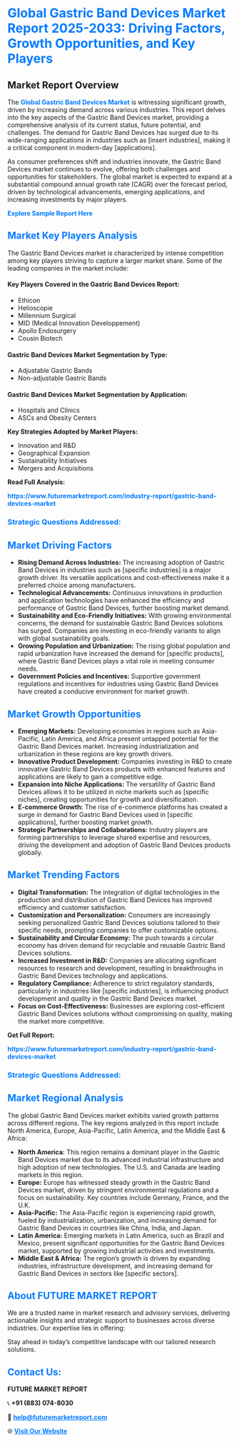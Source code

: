 <h1 style="color: #007BFF;">Global Gastric Band Devices Market Report 2025-2033: Driving Factors, Growth Opportunities, and Key Players</h1>

<section id="overview">
<h2>Market Report Overview</h2>
<p>The <a href="https://www.futuremarketreport.com/industry-report/gastric-band-devices-market" style="color: #007BFF; text-decoration: none;"><strong>Global Gastric Band Devices Market</strong></a> is witnessing significant growth, driven by increasing demand across various industries. This report delves into the key aspects of the Gastric Band Devices market, providing a comprehensive analysis of its current status, future potential, and challenges. The demand for Gastric Band Devices has surged due to its wide-ranging applications in industries such as [insert industries], making it a critical component in modern-day [applications].</p>
<p>As consumer preferences shift and industries innovate, the Gastric Band Devices market continues to evolve, offering both challenges and opportunities for stakeholders. The global market is expected to expand at a substantial compound annual growth rate (CAGR) over the forecast period, driven by technological advancements, emerging applications, and increasing investments by major players.</p>
</section>

<section id="overview">
<p><a href="https://www.futuremarketreport.com/request-sample/reportId=51663" style="color: #007BFF; text-decoration: none;"><strong>Explore Sample Report Here</strong></a></p>
</section>

<section id="key-players">
<h2 style="color: #007BFF;">Market Key Players Analysis</h2>
<p>The Gastric Band Devices market is characterized by intense competition among key players striving to capture a larger market share. Some of the leading companies in the market include:</p>
<h4>Key Players Covered in the Gastric Band Devices Report:</h4>
<ul><li>Ethicon</li><li>Helioscopie</li><li>Millennium Surgical</li><li>MID (Medical Innovation Developpement)</li><li>Apollo Endosurgery</li><li>Cousin Biotech</li></ul>
<h4>Gastric Band Devices Market Segmentation by Type:</h4>
<ul><li>Adjustable Gastric Bands</li><li>Non-adjustable Gastric Bands</li></ul>

<h4>Gastric Band Devices Market Segmentation by Application:</h4>
<ul><li>Hospitals and Clinics</li><li>ASCs and Obesity Centers</li></ul>
<p><strong>Key Strategies Adopted by Market Players:</strong></p>
<ul>
<li>Innovation and R&D</li>
<li>Geographical Expansion</li>
<li>Sustainability Initiatives</li>
<li>Mergers and Acquisitions</li>
</ul>
</section>

<section>
<p><strong>Read Full Analysis: </strong></p><a href="https://www.futuremarketreport.com/industry-report/gastric-band-devices-market" style="color: #007BFF; text-decoration: none;"><strong>https://www.futuremarketreport.com/industry-report/gastric-band-devices-market</strong></a>
<h3 style="color: #007BFF;">Strategic Questions Addressed:</h3>
</section>

<section id="driving-factors">
<h2 style="color: #007BFF;">Market Driving Factors</h2>
<ul>
<li><strong>Rising Demand Across Industries:</strong> The increasing adoption of Gastric Band Devices in industries such as [specific industries] is a major growth driver. Its versatile applications and cost-effectiveness make it a preferred choice among manufacturers.</li>
<li><strong>Technological Advancements:</strong> Continuous innovations in production and application technologies have enhanced the efficiency and performance of Gastric Band Devices, further boosting market demand.</li>
<li><strong>Sustainability and Eco-Friendly Initiatives:</strong> With growing environmental concerns, the demand for sustainable Gastric Band Devices solutions has surged. Companies are investing in eco-friendly variants to align with global sustainability goals.</li>
<li><strong>Growing Population and Urbanization:</strong> The rising global population and rapid urbanization have increased the demand for [specific products], where Gastric Band Devices plays a vital role in meeting consumer needs.</li>
<li><strong>Government Policies and Incentives:</strong> Supportive government regulations and incentives for industries using Gastric Band Devices have created a conducive environment for market growth.</li>
</ul>
</section>

<section id="growth-opportunities">
<h2 style="color: #007BFF;">Market Growth Opportunities</h2>
<ul>
<li><strong>Emerging Markets:</strong> Developing economies in regions such as Asia-Pacific, Latin America, and Africa present untapped potential for the Gastric Band Devices market. Increasing industrialization and urbanization in these regions are key growth drivers.</li>
<li><strong>Innovative Product Development:</strong> Companies investing in R&D to create innovative Gastric Band Devices products with enhanced features and applications are likely to gain a competitive edge.</li>
<li><strong>Expansion into Niche Applications:</strong> The versatility of Gastric Band Devices allows it to be utilized in niche markets such as [specific niches], creating opportunities for growth and diversification.</li>
<li><strong>E-commerce Growth:</strong> The rise of e-commerce platforms has created a surge in demand for Gastric Band Devices used in [specific applications], further boosting market growth.</li>
<li><strong>Strategic Partnerships and Collaborations:</strong> Industry players are forming partnerships to leverage shared expertise and resources, driving the development and adoption of Gastric Band Devices products globally.</li>
</ul>
</section>

<section id="trending-factors">
<h2 style="color: #007BFF;">Market Trending Factors</h2>
<ul>
<li><strong>Digital Transformation:</strong> The integration of digital technologies in the production and distribution of Gastric Band Devices has improved efficiency and customer satisfaction.</li>
<li><strong>Customization and Personalization:</strong> Consumers are increasingly seeking personalized Gastric Band Devices solutions tailored to their specific needs, prompting companies to offer customizable options.</li>
<li><strong>Sustainability and Circular Economy:</strong> The push towards a circular economy has driven demand for recyclable and reusable Gastric Band Devices solutions.</li>
<li><strong>Increased Investment in R&D:</strong> Companies are allocating significant resources to research and development, resulting in breakthroughs in Gastric Band Devices technology and applications.</li>
<li><strong>Regulatory Compliance:</strong> Adherence to strict regulatory standards, particularly in industries like [specific industries], is influencing product development and quality in the Gastric Band Devices market.</li>
<li><strong>Focus on Cost-Effectiveness:</strong> Businesses are exploring cost-efficient Gastric Band Devices solutions without compromising on quality, making the market more competitive.</li>
</ul>
</section>

<section>
<p><strong>Get Full Report: </strong></p><a href="https://www.futuremarketreport.com/industry-report/gastric-band-devices-market" style="color: #007BFF; text-decoration: none;"><strong>https://www.futuremarketreport.com/industry-report/gastric-band-devices-market</strong></a>
<h3 style="color: #007BFF;">Strategic Questions Addressed:</h3>
</section>


<section id="regional-analysis">
<h2 style="color: #007BFF;">Market Regional Analysis</h2>
<p>The global Gastric Band Devices market exhibits varied growth patterns across different regions. The key regions analyzed in this report include North America, Europe, Asia-Pacific, Latin America, and the Middle East & Africa:</p>
<ul>
<li><strong>North America:</strong> This region remains a dominant player in the Gastric Band Devices market due to its advanced industrial infrastructure and high adoption of new technologies. The U.S. and Canada are leading markets in this region.</li>
<li><strong>Europe:</strong> Europe has witnessed steady growth in the Gastric Band Devices market, driven by stringent environmental regulations and a focus on sustainability. Key countries include Germany, France, and the U.K.</li>
<li><strong>Asia-Pacific:</strong> The Asia-Pacific region is experiencing rapid growth, fueled by industrialization, urbanization, and increasing demand for Gastric Band Devices in countries like China, India, and Japan.</li>
<li><strong>Latin America:</strong> Emerging markets in Latin America, such as Brazil and Mexico, present significant opportunities for the Gastric Band Devices market, supported by growing industrial activities and investments.</li>
<li><strong>Middle East & Africa:</strong> The region’s growth is driven by expanding industries, infrastructure development, and increasing demand for Gastric Band Devices in sectors like [specific sectors].</li>
</ul>
</section>

<footer>
<h2 style="color: #007BFF;">About FUTURE MARKET REPORT</h2>
<p>We are a trusted name in market research and advisory services, delivering actionable insights and strategic support to businesses across diverse industries. Our expertise lies in offering:</p>

<p>Stay ahead in today’s competitive landscape with our tailored research solutions.</p>

<h2 style="color: #007BFF;">Contact Us:</h2>
<p><strong>FUTURE MARKET REPORT</strong></p>
<p>📞 <strong>+91 (883) 074-8030</strong></p>
<p>📧 <strong><a href="mailto:help@futuremarketreport.com" style="color: #007BFF;">help@futuremarketreport.com</a></strong></p>
<p>🌐 <strong><a href="https://www.futuremarketreport.com/" style="color: #007BFF;">Visit Our Website</a></strong></p>
</footer>